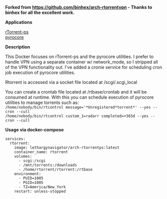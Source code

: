 **Forked from https://github.com/binhex/arch-rtorrentvpn - Thanks to binhex for all the excellent work.**

**Applications**

[rTorrent-ps](https://github.com/pyroscope/rtorrent-ps)  
[pyrocore](https://github.com/pyroscope/pyrocore)

**Description**

This Docker focuses on rTorrent-ps and the pyrocore utilities. I prefer to handle VPN using a separate container w/ network_mode, so I stripped all of the VPN functionality out. I've added a cronie service for scheduling cron job execution of pyrocore utilities.

Rtorrent is accessed via a socket file located at /scgi/.scgi_local

You can create a crontab file located at /rtbase/crontab and it will be consumed at runtime. With this you can schedule execution of pyrocore utilities to manage torrents such as:  
`/home/nobody/bin/rtcontrol message='*Unregistered*torrent*' --yes --cron --cull`  
`/home/nobody/bin/rtcontrol custom_1=radarr completed=+365d --yes --cron --cull`

**Usage via docker-compose**

```
services:
  rtorrent:
    image: lethargynavigator/arch-rtorrentps:latest
    container_name: rtorrent
    volumes:
      - scgi:/scgi
      - /mnt/torrents:/downloads
      - /home/rtorrent/rtorrent:/rtbase
    environment:
      - PUID=1005
      - PGID=1005
      - TZ=America/New_York
    restart: unless-stopped
```
